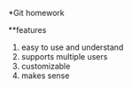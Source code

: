 *Git homework 

**features 
1. easy to use and understand
2. supports multiple users
3. customizable 
4. makes sense 